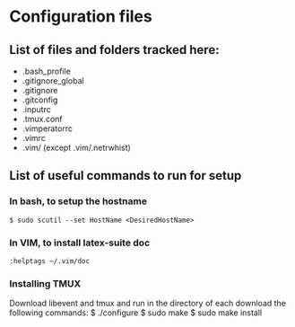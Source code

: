 Configuration files
===================

List of files and folders tracked here:
---------------------------------------
* .bash\_profile
* .gitignore\_global
* .gitignore
* .gitconfig
* .inputrc
* .tmux.conf
* .vimperatorrc
* .vimrc
* .vim/ (except .vim/.netrwhist)

List of useful commands to run for setup
----------------------------------------
### In bash, to setup the hostname
    $ sudo scutil --set HostName <DesiredHostName>
### In VIM, to install latex-suite doc
    :helptags ~/.vim/doc
### Installing TMUX
Download libevent and tmux and run in the directory of each download the following commands:
    $ ./configure
    $ sudo make
    $ sudo make install
